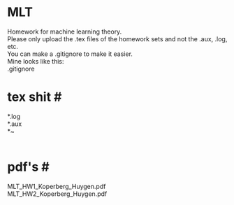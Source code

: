 # MLT
Homework for machine learning theory. <br />
Please only upload the .tex files of the homework sets and not the .aux, .log, etc.<br />
You can make a .gitignore to make it easier. <br />
Mine looks like this: <br />
.gitignore <br />
# tex shit # <br />
*.log <br />
*.aux <br />
*~ <br />
<br />
# pdf's # <br />
MLT_HW1_Koperberg_Huygen.pdf <br />
MLT_HW2_Koperberg_Huygen.pdf <br />